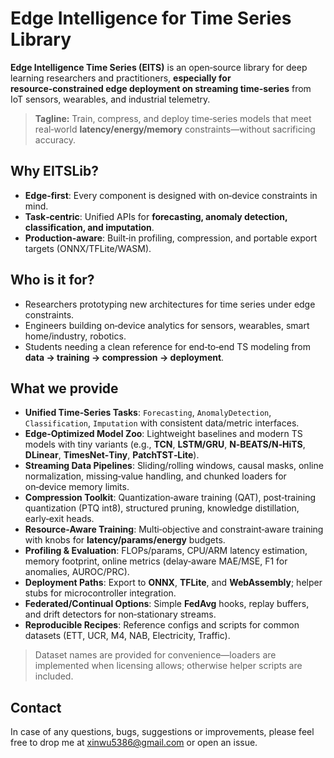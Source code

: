 # Edge Intelligence for Time Series Library

**Edge Intelligence Time Series (EITS)** is an open‑source library for deep learning researchers and practitioners, **especially for resource‑constrained edge deployment on streaming time‑series** from IoT sensors, wearables, and industrial telemetry.

> **Tagline:** Train, compress, and deploy time‑series models that meet real‑world **latency/energy/memory** constraints—without sacrificing accuracy.

<!-- :triangular_fag_on_post:**News** (2024.10) We have included [[TimeXer]](https://arxiv.org/abs/2402.19072), which defined a practical forecasting paradigm: Forecasting with Exogenous Variables. Considering both practicability and computation efficiency, we believe the new forecasting paradigm defined in TimeXer can be the "right" task for future research. -->

## Why EITSLib?

* **Edge‑first**: Every component is designed with on‑device constraints in mind.
* **Task‑centric**: Unified APIs for **forecasting, anomaly detection, classification, and imputation**.
* **Production‑aware**: Built‑in profiling, compression, and portable export targets (ONNX/TFLite/WASM).


## Who is it for?

* Researchers prototyping new architectures for time series under edge constraints.
* Engineers building on‑device analytics for sensors, wearables, smart home/industry, robotics.
* Students needing a clean reference for end‑to‑end TS modeling from **data → training → compression → deployment**.

## What we provide

* **Unified Time‑Series Tasks**: `Forecasting`, `AnomalyDetection`, `Classification`, `Imputation` with consistent data/metric interfaces.
* **Edge‑Optimized Model Zoo**: Lightweight baselines and modern TS models with tiny variants (e.g., **TCN**, **LSTM/GRU**, **N‑BEATS/N‑HiTS**, **DLinear**, **TimesNet‑Tiny**, **PatchTST‑Lite**).
* **Streaming Data Pipelines**: Sliding/rolling windows, causal masks, online normalization, missing‑value handling, and chunked loaders for on‑device memory limits.
* **Compression Toolkit**: Quantization‑aware training (QAT), post‑training quantization (PTQ int8), structured pruning, knowledge distillation, early‑exit heads.
* **Resource‑Aware Training**: Multi‑objective and constraint‑aware training with knobs for **latency/params/energy** budgets.
* **Profiling & Evaluation**: FLOPs/params, CPU/ARM latency estimation, memory footprint, online metrics (delay‑aware MAE/MSE, F1 for anomalies, AUROC/PRC).
* **Deployment Paths**: Export to **ONNX**, **TFLite**, and **WebAssembly**; helper stubs for microcontroller integration.
* **Federated/Continual Options**: Simple **FedAvg** hooks, replay buffers, and drift detectors for non‑stationary streams.
* **Reproducible Recipes**: Reference configs and scripts for common datasets (ETT, UCR, M4, NAB, Electricity, Traffic).

> Dataset names are provided for convenience—loaders are implemented when licensing allows; otherwise helper scripts are included.

<!-- See our latest paper [[TimesNet]](https://arxiv.org/abs/2210.02186) for the comprehensive benchmark. We will release a real-time updated online version soon.

**Newly added baselines.** We will add them to the leaderboard after a comprehensive evaluation.
  - [x] **MultiPatchFormer** - A multiscale model for multivariate time series forecasting [[Scientific Reports 2025]](https://www.nature.com/articles/s41598-024-82417-4) [[Code]](https://github.com/thuml/Time-Series-Library/blob/main/models/MultiPatchFormer.py) -->
## Contact
In case of any questions, bugs, suggestions or improvements, please feel free to drop me at xinwu5386@gmail.com or open an issue.